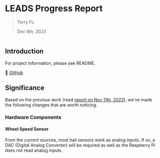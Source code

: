 # LEADS Progress Report

> Terry Fu
>
> Dec 6th, 2023

<img src="https://projectneura.org/img/logo.png" alt="logo" style="zoom:5%;" />

## Introduction

For project information, please see README.

:link: [GitHub](https://github.com/ProjectNeura/LEADS)

## Significance

Based on the previous work (read [report on Nov 11th, 2023](2023-11-20.md)), we've made the following changes that are worth noticing.

### Hardware Components

#### Wheel Speed Sensor

From the current sources, most hall sensors work as analog inputs. If so, a DAC (Digital Analog Converter) will be required as well as the Raspberry Pi does not read analog inputs. 